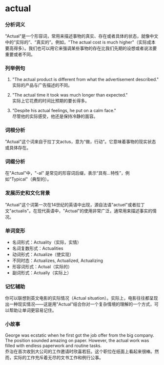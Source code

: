 # actual

### 分析词义

  

"Actual"是一个形容词，常用来描述事物的真实、存在或者具体的状态，就像中文中的“实际的”、“真实的”。例如，"The actual cost is much higher"（实际成本要高得多）。我们也可以用它来强调某些事物的存在比我们先期的设想或者说法要重要或者不同。

  

### 列举例句

  

1.  "The actual product is different from what the advertisement described."  
    实际的产品与广告描述的不同。
    
      
    
2.  "The actual time it took was much longer than expected."  
    实际上它花费的时间比预期的要长得多。
    
      
    
3.  "Despite his actual feelings, he put on a calm face."  
    尽管他的实际感受，他还是保持冷静的面容。
    
      
    

  

### 词根分析

  

"Actual"这个词来自于拉丁文actus，意为“做，行动”。它意味着事物的现实状态或具体存在。

  

### 词缀分析

  

在"Actual"中，"-al" 是常见的形容词后缀，表示“具有...特性”，例如"Typical"（典型的）。

  

### 发展历史和文化背景

  

"Actual"这个词第一次在14世纪的英语中出现，源自法语"actuel"或者拉丁文"actualis"。在现代英语中，"Actual"的使用非常广泛，通常用来描述事实的情况。

  

### 单词变形

  

*   名词形式：Actuality（实际，实情）
*   名词复数形式：Actualities
*   动词形式：Actualize（使实现）
*   不同时态：Actualizes, Actualized, Actualizing
*   形容词形式：Actual（实际的）
*   副词形式：Actually（实际上）

  

### 记忆辅助

  

你可以联想到英文电影的实际情况（Actual situation）。实际上，电影往往都呈现出一种现实情况——这是用"Actual"结合你对一个复杂情境的理解的一个方式，可以帮助让单词更容易记住。

  

### 小故事

  

George was ecstatic when he first got the job offer from the big company. The position sounded amazing on paper. However, the actual work was filled with endless paperwork and routine tasks.  
乔治在首次收到大公司的工作邀请时欣喜若狂。这个职位在纸面上看起来很棒。然而，实际的工作充斥着无尽的文书工作和例行公事。
